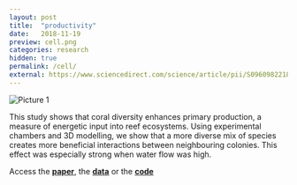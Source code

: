 ```yaml
---
layout: post
title:  "productivity"
date:   2018-11-19
preview: cell.png
categories: research
hidden: true
permalink: /cell/
external: https://www.sciencedirect.com/science/article/pii/S096098221831220X
---
```




![Picture 1]({{site.baseurl}}/images/research/Mike_exp.jpg?auto=yes)

This study shows that coral diversity enhances primary production, a measure of energetic input into reef ecosystems. Using experimental chambers and 3D modelling, we show that a more diverse mix of species creates more beneficial interactions between neighbouring colonies. This effect was especially strong when water flow was high.

Access the [**paper**](https://www.sciencedirect.com/science/article/pii/S096098221831220X), the [**data**](https://research.jcu.edu.au/researchdata/default/detail/d92d106258f6584fcfb880d79d5e6e10/) or the [**code**](https://research.jcu.edu.au/researchdata/default/detail/d92d106258f6584fcfb880d79d5e6e10/)
